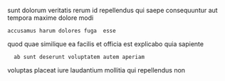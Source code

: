 <!--
title: Persistent even-keeled artificial intelligence
author: Meaghan
date: 2014-10-08-2242
link: 2014-10-08-2242-persistent-even-keeled-artificial-intelligence
tags: [design,bears,IX,service]
-->

sunt dolorum  veritatis
rerum id  repellendus  qui saepe consequuntur
aut tempora   maxime  dolore modi 
 	accusamus harum dolores fuga  esse
quod quae similique ea facilis et officia  est
explicabo quia sapiente
 	  ab sunt deserunt voluptatem autem aperiam
voluptas  placeat iure     laudantium 
 mollitia qui repellendus non